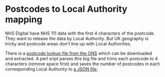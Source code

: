 # Postcodes to Local Authority mapping

NHS Digital have NHS 111 data with the first 4 characters of the postcode. They want to release the data by Local Authority. But UK geography is tricky and postcode areas don't line up with Local Authorities. 

There is a [postcode lookup file from the ONS](https://geoportal.statistics.gov.uk/datasets/postcode-to-output-area-to-lower-layer-super-output-area-to-middle-layer-super-output-area-to-local-authority-district-february-2020-lookup-in-the-uk) which can be downloaded and extracted. A perl sript parses this big file and trims each postcode to 4 characters (remove space first) and saves the number of postcodes in each corresponding Local Authority to [a JSON file](postcode-to-lad.json);